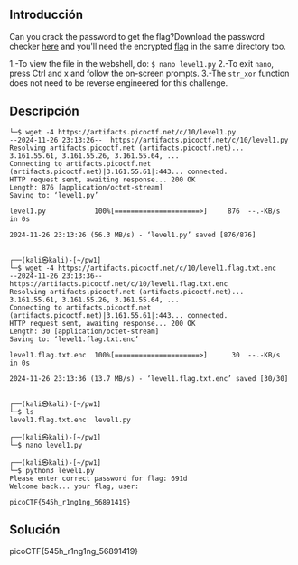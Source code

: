 ## Introducción
Can you crack the password to get the flag?Download the password checker [here](https://artifacts.picoctf.net/c/10/level1.py) and you'll need the encrypted [flag](https://artifacts.picoctf.net/c/10/level1.flag.txt.enc) in the same directory too.

1.-To view the file in the webshell, do: `$ nano level1.py`
2.-To exit `nano`, press Ctrl and x and follow the on-screen prompts.
3.-The `str_xor` function does not need to be reverse engineered for this challenge.
## Descripción
```
└─$ wget -4 https://artifacts.picoctf.net/c/10/level1.py    
--2024-11-26 23:13:26--  https://artifacts.picoctf.net/c/10/level1.py
Resolving artifacts.picoctf.net (artifacts.picoctf.net)... 3.161.55.61, 3.161.55.26, 3.161.55.64, ...
Connecting to artifacts.picoctf.net (artifacts.picoctf.net)|3.161.55.61|:443... connected.
HTTP request sent, awaiting response... 200 OK
Length: 876 [application/octet-stream]
Saving to: ‘level1.py’

level1.py            100%[=====================>]     876  --.-KB/s    in 0s      

2024-11-26 23:13:26 (56.3 MB/s) - ‘level1.py’ saved [876/876]

                                                                                   
┌──(kali㉿kali)-[~/pw1]
└─$ wget -4 https://artifacts.picoctf.net/c/10/level1.flag.txt.enc
--2024-11-26 23:13:36--  https://artifacts.picoctf.net/c/10/level1.flag.txt.enc
Resolving artifacts.picoctf.net (artifacts.picoctf.net)... 3.161.55.61, 3.161.55.26, 3.161.55.64, ...
Connecting to artifacts.picoctf.net (artifacts.picoctf.net)|3.161.55.61|:443... connected.
HTTP request sent, awaiting response... 200 OK
Length: 30 [application/octet-stream]
Saving to: ‘level1.flag.txt.enc’

level1.flag.txt.enc  100%[=====================>]      30  --.-KB/s    in 0s      

2024-11-26 23:13:36 (13.7 MB/s) - ‘level1.flag.txt.enc’ saved [30/30]

                                                                                   
┌──(kali㉿kali)-[~/pw1]
└─$ ls              
level1.flag.txt.enc  level1.py
                                                                                   
┌──(kali㉿kali)-[~/pw1]
└─$ nano level1.py  
                                                                                   
┌──(kali㉿kali)-[~/pw1]
└─$ python3 level1.py
Please enter correct password for flag: 691d
Welcome back... your flag, user:

picoCTF{545h_r1ng1ng_56891419}
```

## Solución 
picoCTF{545h_r1ng1ng_56891419}